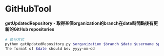 # GitHubTool

#### getUpdatedRepository - 取得某個organization的branch在date時間點後有更新的GitHub repositories

```sh
# 執行方式
python getUpdatedRepository.py $organization $branch $date $username $password
The format of $date should be: yyyy-mm-dd
```
